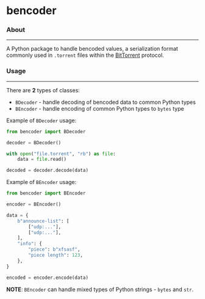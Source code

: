# bencoder

### About

---

A Python package to handle bencoded values, a serialization format commonly used in `.torrent` files within
the <u>BitTorrent</u> protocol.

### Usage

---

There are __2__ types of classes:
- `BDecoder` - handle decoding of bencoded data to common Python types
- `BEncoder` - handle encoding of common Python types to `bytes` type

Example of `BDecoder` usage:
```python
from bencoder import BDecoder

decoder = BDecoder()

with open("file.torrent", "rb") as file:
    data = file.read()

decoded = decoder.decode(data)
```

Example of `BEncoder` usage:
```python
from bencoder import BEncoder

encoder = BEncoder()

data = {
    b"announce-list": [
        ["udp:..."],
        ["udp:..."],
    ],
    "info": {
        "piece": b"xfsasf",
        "piece length": 123,
    },
}

encoded = encoder.encode(data)
```

__NOTE__: `BEncoder` can handle mixed types of Python strings - `bytes` and `str`.

